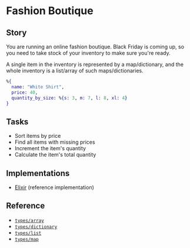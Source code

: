 # Fashion Boutique

## Story

You are running an online fashion boutique. Black Friday is coming up, so you need to take stock of your inventory to make sure you're ready.

A single item in the inventory is represented by a map/dictionary, and the whole inventory is a list/array of such maps/dictionaries.

```elixir
%{
  name: "White Shirt",
  price: 40,
  quantity_by_size: %{s: 3, m: 7, l: 8, xl: 4}
}
```

## Tasks

- Sort items by price
- Find all items with missing prices
- Increment the item's quantity
- Calculate the item's total quantity

## Implementations

- [Elixir][implementation-elixir] (reference implementation)

## Reference

- [`types/array`][types-array]
- [`types/dictionary`][types-dictionary]
- [`types/list`][types-list]
- [`types/map`][types-map]

[types-array]: ../types/array.md
[types-dictionary]: ../types/dictionary.md
[types-list]: ../types/list.md
[types-map]: ../types/map.md
[implementation-elixir]: ../../languages/elixir/exercises/concept/enum/.docs/instructions.md

